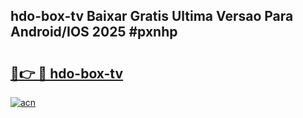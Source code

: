 ## hdo-box-tv Baixar Gratis Ultima Versao Para Android/IOS 2025 #pxnhp

# <h2><a href="https://ainizakaria.my?title=hdo-box-tv&ref=20M">🔗👉 🔴 hdo-box-tv</a></h2>

[![acn](https://github.com/user-attachments/assets/0f9c940e-d8b0-45ae-aac7-cd30a18b3e1c)](https://ainizakaria.my?title=hdo-box-tv&ref=20M)

